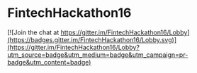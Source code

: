 # FintechHackathon16

[![Join the chat at https://gitter.im/FintechHackathon16/Lobby](https://badges.gitter.im/FintechHackathon16/Lobby.svg)](https://gitter.im/FintechHackathon16/Lobby?utm_source=badge&utm_medium=badge&utm_campaign=pr-badge&utm_content=badge)